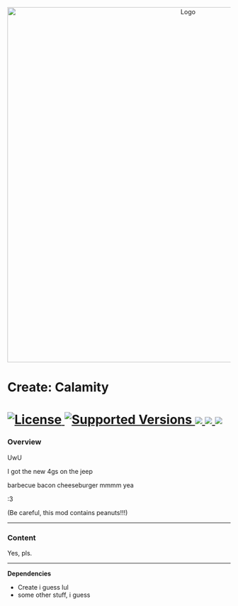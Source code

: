 <p align="center"><img src="https://github.com/JR1811/NeMuelch-1.18/assets/36027822/5ced51a5-1658-49ea-b5d2-3c69a8d3174e" alt="Logo" width="800"></p>

# Create: Calamity

<h1>
    <a href="https://github.com/LopyLuna/Create-Calamity/blob/master/LICENSE">
        <img src="https://img.shields.io/github/license/LopyLuna/Create-Calamity?style=for-the-badge&labelWidth=15&color=900c3f" alt="License">
    </a>
    <a href="https://github.com/LopyLuna/Create-Calamity">
      <img src="https://img.shields.io/badge/Available_for-MC_1.19.2-c70039?style=for-the-badge&labelWidth=15" alt="Supported Versions">
    </a>
    <a href="https://www.curseforge.com/minecraft/mc-mods/">
        <img src="https://img.shields.io/badge/-CurseForge-gray?style=for-the-badge&logo=curseforge&labelColor=orange">
    </a>
    <a href="https://modrinth.com/mod/">
        <img src="https://img.shields.io/badge/-modrinth-gray?style=for-the-badge&labelColor=green&labelWidth=15&logo=appveyor&logoColor=white">
    </a>
    <a href="https://github.com/LopyLuna/Create-Calamity/releases">
        <img src="https://img.shields.io/github/v/release/LopyLuna/Create-Calamity?logo=github&style=for-the-badge">
    </a>
</h1>

### Overview

UwU

I got the new 4gs on the jeep

barbecue bacon cheeseburger mmmm yea

:3

(Be careful, this mod contains peanuts!!!)

---

### Content

Yes, pls.

---

**Dependencies**

- Create i guess lul
- some other stuff, i guess

[](https://media.tenor.com/t9r5_BHmfkoAAAAC/shadow-wizard-money-gang-shadow-wizard.gif)
